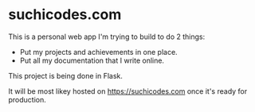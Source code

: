 # suchicodes.com

This is a personal web app I'm trying to build to do 2 things:  
- Put my projects and achievements in one place.
- Put all my documentation that I write online.

This project is being done in Flask.

It will be most likey hosted on 
https://suchicodes.com once
it's ready for production.
